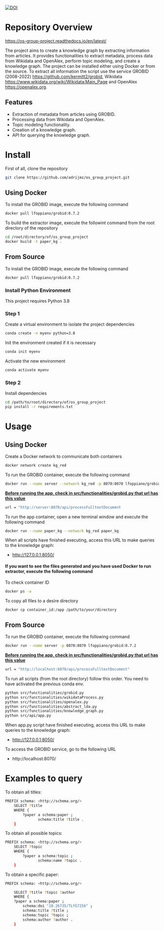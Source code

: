 [![DOI](https://zenodo.org/badge/783363515.svg)](https://zenodo.org/doi/10.5281/zenodo.11200165)

# Repository Overview

https://os-group-project.readthedocs.io/en/latest/

The project aims to create a knowledge graph by extracting information from articles. It provides functionalities to extract metadata, process data from Wikidata and OpenAlex, perform topic modeling, and create a knowledge graph. The project can be installed either using Docker or from the source. To extract all information the script use the service GROBID (2008-2022) <https://github.com/kermitt2/grobid>, Wikidata <https://www.wikidata.org/wiki/Wikidata:Main_Page> and OpenAlex <https://openalex.org>.

## Features

- Extraction of metadata from articles using GROBID.
- Processing data from Wikidata and OpenAlex.
- Topic modeling functionality.
- Creation of a knowledge graph.
- API for querying the knowledge graph.

# Install
First of all, clone the repository
```bash
git clone https://github.com/adrijmz/os_group_project.git
```

## Using Docker
To install the GROBID image, execute the following command
```bash
docker pull lfoppiano/grobid:0.7.2
```

To build the extractor image, execute the followint command from the root directory of the repository
```bash
cd /root/directory/of/os_group_project
docker build -t paper_kg .
```

## From Source
To install the GROBID image, execute the following command
```bash
docker pull lfoppiano/grobid:0.7.2
```

### Install Python Environment
This project requires Python 3.8

### Step 1
Create a virtual environment to isolate the project dependencies
```bash
conda create -n myenv python=3.8
```
Init the environment created if it is necessary
```bash
conda init myenv
```
Activate the new environment
```bash
conda activate myenv
```

### Step 2
Install dependencies
```bash
cd /path/to/root/directory/of/os_group_project
pip install -r requirements.txt
```

# Usage
## Using Docker
Create a Docker network to communicate both containers
```bash
docker network create kg_red
```

To run the GROBID container, execute the following command
```bash
docker run --name server --network kg_red -p 8070:8070 lfoppiano/grobid:0.7.2
```
**<span style="text-decoration: underline;">Before running the app, check in src/functionalities/grobid.py that url has this value</span>**

```bash
url = "http://server:8070/api/processFulltextDocument
```

To run the app container, open a new terminal window and execute the following command
```bash
docker run --name paper_kg --network kg_red paper_kg
```

When all scripts have finished executing, access this URL to make queries to the knowledge graph:
- http://127.0.0.1:8050/


#### If you want to see the files generated and you have used Docker to run extractor, execute the following command

To check container ID
```bash
docker ps -a
```

To copy all files to a desire directory
```bash
docker cp container_id:/app /path/to/your/directory
```

## From Source

To run the GROBID container, execute the following command
```bash
docker run --name server -p 8070:8070 lfoppiano/grobid:0.7.2
```
**<span style="text-decoration: underline;">Before running the app, check in src/functionalities/grobid.py that url has this value</span>**
```bash
url = "http://localhost:8070/api/processFulltextDocument"
```

To run all scripts (from the root directory) follow this order. You need to have activated the previous conda env.
```bash
python src/functionalities/grobid.py
python src/functionalities/wikidataProcess.py
python src/functionalities/openalex.py
python src/functionalities/abstract_lda.py
python src/functionalities/knowledge_graph.py
python src/api/app.py
```

When app.py script have finished executing, access this URL to make queries to the knowledge graph:
- http://127.0.0.1:8050/


To access the GROBID service, go to the following URL
- http://localhost:8070/

# Examples to query

To obtain all titles:
```bash
PREFIX schema: <http://schema.org/>
    SELECT ?title
    WHERE {
        ?paper a schema:paper ;
               schema:title ?title .
    }
```

To obtain all possible topics:
```bash
PREFIX schema: <http://schema.org/>
    SELECT ?topic
    WHERE {
        ?paper a schema:topic ;
               schema:name ?topic .
    }
```

To obtain a specific paper:
```bash
PREFIX schema: <http://schema.org/>

    SELECT ?title ?topic ?author
    WHERE {
    ?paper a schema:paper ;
        schema:doi "10.26735/TLYG7256" ;
        schema:title ?title ;
        schema:topic ?topic ;
        schema:author ?author .
    }
```